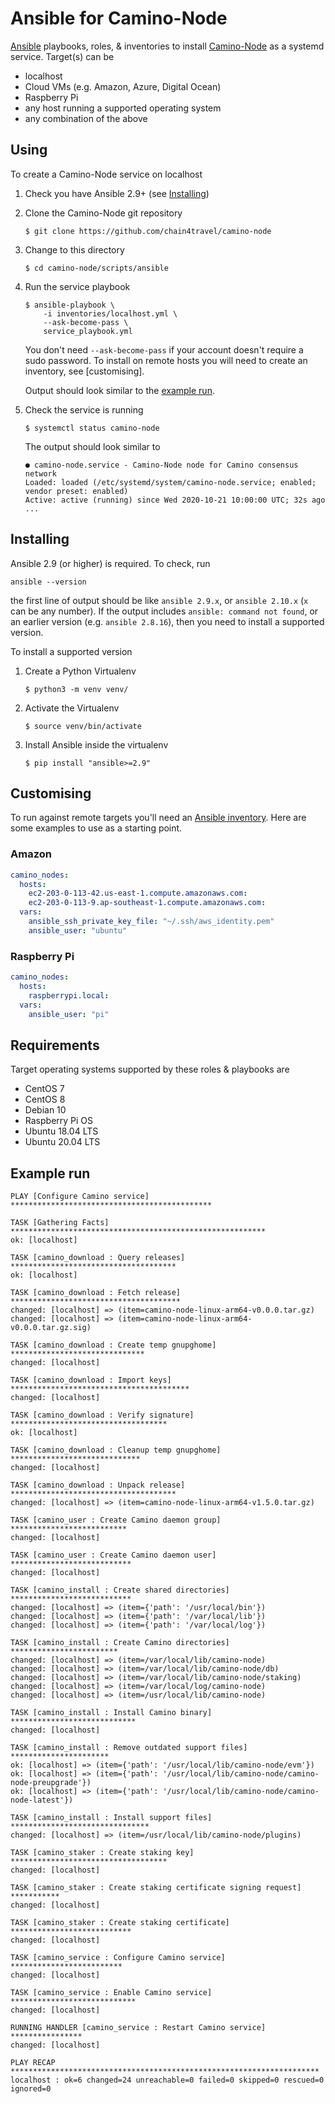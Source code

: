 # Ansible for Camino-Node

[Ansible](https://ansible.com) playbooks, roles, & inventories to install
[Camino-Node](https://github.com/chain4travel/camino-node) as a systemd service.
Target(s) can be

- localhost
- Cloud VMs (e.g. Amazon, Azure, Digital Ocean)
- Raspberry Pi
- any host running a supported operating system
- any combination of the above


## Using

To create a Camino-Node service on localhost

1. Check you have Ansible 2.9+ (see [Installing](#installing))
2. Clone the Camino-Node git repository
    ```
    $ git clone https://github.com/chain4travel/camino-node
    ```

3. Change to this directory
    ```
    $ cd camino-node/scripts/ansible
    ```

4. Run the service playbook
    ```
    $ ansible-playbook \
        -i inventories/localhost.yml \
        --ask-become-pass \
        service_playbook.yml
    ```

   You don't need `--ask-become-pass` if your account doesn't require a sudo
   password. To install on remote hosts you will need to create an inventory,
   see [customising].

   Output should look similar to the [example run](#example-run).

5. Check the service is running
    ```
    $ systemctl status camino-node
    ```

    The output should look similar to
    ```
    ● camino-node.service - Camino-Node node for Camino consensus network
    Loaded: loaded (/etc/systemd/system/camino-node.service; enabled; vendor preset: enabled)
    Active: active (running) since Wed 2020-10-21 10:00:00 UTC; 32s ago
    ...
    ```


## Installing

Ansible 2.9 (or higher) is required. To check, run

```
ansible --version
```

the first line of output should be like `ansible 2.9.x`, or `ansible 2.10.x`
(`x` can be any number). If the output includes `ansible: command not found`,
or an earlier version (e.g. `ansible 2.8.16`), then you need to install a
supported version.

To install a supported version

1. Create a Python Virtualenv
    ```
    $ python3 -m venv venv/
    ```

2. Activate the Virtualenv
    ```
    $ source venv/bin/activate
    ```

4. Install Ansible inside the virtualenv
    ```
    $ pip install "ansible>=2.9"
    ```


## Customising

To run against remote targets you'll need an [Ansible inventory](https://docs.ansible.com/ansible/latest/user_guide/intro_inventory.html#inventory-basics-formats-hosts-and-groups).
Here are some examples to use as a starting point.

### Amazon

```yaml
camino_nodes:
  hosts:
    ec2-203-0-113-42.us-east-1.compute.amazonaws.com:
    ec2-203-0-113-9.ap-southeast-1.compute.amazonaws.com:
  vars:
    ansible_ssh_private_key_file: "~/.ssh/aws_identity.pem"
    ansible_user: "ubuntu"
```

### Raspberry Pi

```yaml
camino_nodes:
  hosts:
    raspberrypi.local:
  vars:
    ansible_user: "pi"
```

## Requirements

Target operating systems supported by these roles & playbooks are

- CentOS 7
- CentOS 8
- Debian 10
- Raspberry Pi OS
- Ubuntu 18.04 LTS
- Ubuntu 20.04 LTS


## Example run

```
PLAY [Configure Camino service] *********************************************

TASK [Gathering Facts] *********************************************************
ok: [localhost]

TASK [camino_download : Query releases] *************************************
ok: [localhost]

TASK [camino_download : Fetch release] **************************************
changed: [localhost] => (item=camino-node-linux-arm64-v0.0.0.tar.gz)
changed: [localhost] => (item=camino-node-linux-arm64-v0.0.0.tar.gz.sig)

TASK [camino_download : Create temp gnupghome] ******************************
changed: [localhost]

TASK [camino_download : Import keys] ****************************************
changed: [localhost]

TASK [camino_download : Verify signature] ***********************************
ok: [localhost]

TASK [camino_download : Cleanup temp gnupghome] *****************************
changed: [localhost]

TASK [camino_download : Unpack release] *************************************
changed: [localhost] => (item=camino-node-linux-arm64-v1.5.0.tar.gz)

TASK [camino_user : Create Camino daemon group] **************************
changed: [localhost]

TASK [camino_user : Create Camino daemon user] ***************************
changed: [localhost]

TASK [camino_install : Create shared directories] ***************************
changed: [localhost] => (item={'path': '/usr/local/bin'})
changed: [localhost] => (item={'path': '/var/local/lib'})
changed: [localhost] => (item={'path': '/var/local/log'})

TASK [camino_install : Create Camino directories] ************************
changed: [localhost] => (item=/var/local/lib/camino-node)
changed: [localhost] => (item=/var/local/lib/camino-node/db)
changed: [localhost] => (item=/var/local/lib/camino-node/staking)
changed: [localhost] => (item=/var/local/log/camino-node)
changed: [localhost] => (item=/usr/local/lib/camino-node)

TASK [camino_install : Install Camino binary] ****************************
changed: [localhost]

TASK [camino_install : Remove outdated support files] **********************
ok: [localhost] => (item={'path': '/usr/local/lib/camino-node/evm'})
ok: [localhost] => (item={'path': '/usr/local/lib/camino-node/camino-node-preupgrade'})
ok: [localhost] => (item={'path': '/usr/local/lib/camino-node/camino-node-latest'})

TASK [camino_install : Install support files] *******************************
changed: [localhost] => (item=/usr/local/lib/camino-node/plugins)

TASK [camino_staker : Create staking key] ***********************************
changed: [localhost]

TASK [camino_staker : Create staking certificate signing request] ***********
changed: [localhost]

TASK [camino_staker : Create staking certificate] ***************************
changed: [localhost]

TASK [camino_service : Configure Camino service] *************************
changed: [localhost]

TASK [camino_service : Enable Camino service] ****************************
changed: [localhost]

RUNNING HANDLER [camino_service : Restart Camino service] ****************
changed: [localhost]

PLAY RECAP *********************************************************************
localhost : ok=6 changed=24 unreachable=0 failed=0 skipped=0 rescued=0 ignored=0
```
